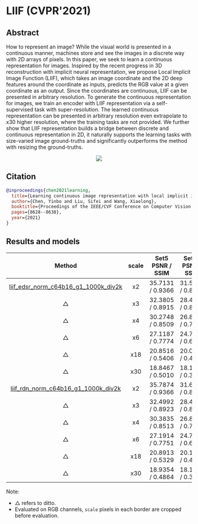 # LIIF (CVPR'2021)

## Abstract

<!-- [ABSTRACT] -->

How to represent an image? While the visual world is presented in a continuous manner, machines store and see the images in a discrete way with 2D arrays of pixels. In this paper, we seek to learn a continuous representation for images. Inspired by the recent progress in 3D reconstruction with implicit neural representation, we propose Local Implicit Image Function (LIIF), which takes an image coordinate and the 2D deep features around the coordinate as inputs, predicts the RGB value at a given coordinate as an output. Since the coordinates are continuous, LIIF can be presented in arbitrary resolution. To generate the continuous representation for images, we train an encoder with LIIF representation via a self-supervised task with super-resolution. The learned continuous representation can be presented in arbitrary resolution even extrapolate to x30 higher resolution, where the training tasks are not provided. We further show that LIIF representation builds a bridge between discrete and continuous representation in 2D, it naturally supports the learning tasks with size-varied image ground-truths and significantly outperforms the method with resizing the ground-truths.

<!-- [IMAGE] -->
<p align="center">
  <img src="https://user-images.githubusercontent.com/7676947/144032669-da59d683-9c4f-4598-a680-32770a369b74.png" />
</p>

<!-- [PAPER_TITLE: Learning Continuous Image Representation with Local Implicit Image Function] -->
<!-- [PAPER_URL: https://arxiv.org/abs/2012.09161] -->

## Citation

<!-- [ALGORITHM] -->

```bibtex
@inproceedings{chen2021learning,
  title={Learning continuous image representation with local implicit image function},
  author={Chen, Yinbo and Liu, Sifei and Wang, Xiaolong},
  booktitle={Proceedings of the IEEE/CVF Conference on Computer Vision and Pattern Recognition},
  pages={8628--8638},
  year={2021}
}
```

## Results and models
|                                                      Method                                                      | scale | Set5<br>PSNR / SSIM | Set14<br>PSNR / SSIM | DIV2K <br>PSNR / SSIM |                                                                                                                           Download                                                                                                                            |
| :--------------------------------------------------------------------------------------------------------------: | :---: | :-----------------: | :------------------: | :-------------------: | :-----------------------------------------------------------------------------------------------------------------------------------------------------------------------------------------------------------------------------------------------------------: |
|     [liif_edsr_norm_c64b16_g1_1000k_div2k](/configs/restorers/liif/liif_edsr_norm_c64b16_g1_1000k_div2k.py)      |  x2   |  35.7131 / 0.9366   |   31.5579 / 0.8889   |   34.6647 / 0.9355    | [model](https://download.openmmlab.com/mmediting/restorers/liif/liif_edsr_norm_c64b16_g1_1000k_div2k_20210715-ab7ce3fc.pth) \| [log](https://download.openmmlab.com/mmediting/restorers/liif/liif_edsr_norm_c64b16_g1_1000k_div2k_20210715-ab7ce3fc.log.json) |
|                                                        △                                                         |  x3   |  32.3805 / 0.8915   |   28.4605 / 0.8039   |   30.9808 / 0.8724    |                                                                                                                               △                                                                                                                               |
|                                                        △                                                         |  x4   |  30.2748 / 0.8509   |   26.8415 / 0.7381   |   29.0245 / 0.8187    |                                                                                                                               △                                                                                                                               |
|                                                        △                                                         |  x6   |  27.1187 / 0.7774   |   24.7461 / 0.6444   |   26.7770 / 0.7425    |                                                                                                                               △                                                                                                                               |
|                                                        △                                                         |  x18  |  20.8516 / 0.5406   |   20.0096 / 0.4525   |   22.1987 / 0.5955    |                                                                                                                               △                                                                                                                               |
|                                                        △                                                         |  x30  |  18.8467 / 0.5010   |   18.1321 / 0.3963   |   20.5050 / 0.5577    |                                                                                                                               △                                                                                                                               |
|     [liif_rdn_norm_c64b16_g1_1000k_div2k](/configs/restorers/liif/liif_rdn_norm_x2-4_c64b16_g1_1000k_div2k.py)   |  x2   |  35.7874 / 0.9366   |   31.6866 / 0.8896   |   34.7548 / 0.9356    | [model](https://download.openmmlab.com/mmediting/restorers/liif/liif_rdn_norm_c64b16_g1_1000k_div2k_20210717-22d6fdc8.pth) \| [log](https://download.openmmlab.com/mmediting/restorers/liif/liif_rdn_norm_c64b16_g1_1000k_div2k_20210717-22d6fdc8.log.json) |
|                                                        △                                                         |  x3   |  32.4992 / 0.8923   |   28.4905 / 0.8037   |   31.0744 / 0.8731    |                                                                                                                               △                                                                                                                               |
|                                                        △                                                         |  x4   |  30.3835 / 0.8513   |   26.8734 / 0.7373   |   29.1101 / 0.8197    |                                                                                                                               △                                                                                                                               |
|                                                        △                                                         |  x6   |  27.1914 / 0.7751   |   24.7824 / 0.6434   |   26.8693 / 0.7437    |                                                                                                                               △                                                                                                                               |
|                                                        △                                                         |  x18  |  20.8913 / 0.5329   |   20.1077 / 0.4537   |   22.2972 / 0.5950    |                                                                                                                               △                                                                                                                               |
|                                                        △                                                         |  x30  |  18.9354 / 0.4864   |   18.1448 / 0.3942   |   20.5663 / 0.5560    |                                                                                                                               △                                                                                                                               |

Note:
*   △ refers to ditto.
*   Evaluated on RGB channels,  `scale` pixels in each border are cropped before evaluation.
